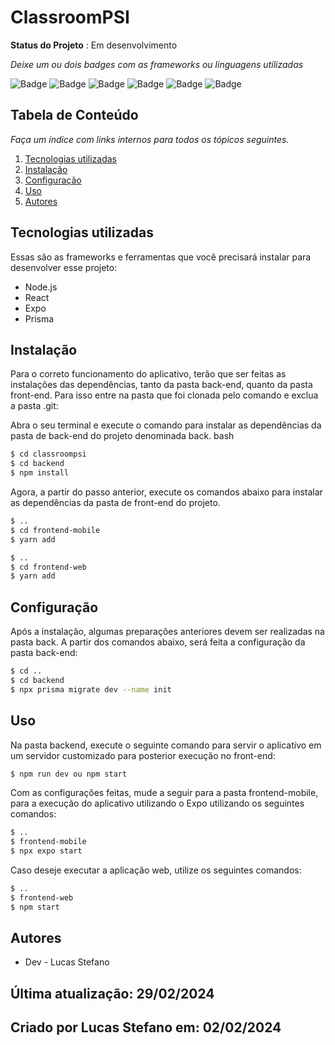 # ClassroomPSI

**Status do Projeto** : Em desenvolvimento 

*Deixe um ou dois badges com as frameworks ou linguagens utilizadas*

![Badge](https://img.shields.io/badge/JavaScript-F7DF1E?style=for-the-badge&logo=javascript&logoColor=black)
![Badge](https://img.shields.io/badge/TypeScript-007ACC?style=for-the-badge&logo=typescript&logoColor=white)
![Badge](https://img.shields.io/badge/GIT-E44C30?style=for-the-badge&logo=git&logoColor=white)
![Badge](https://img.shields.io/badge/React-20232A?style=for-the-badge&logo=react&logoColor=61DAFB)
![Badge](https://img.shields.io/badge/Node.js-43853D?style=for-the-badge&logo=node.js&logoColor=white)
![Badge](https://img.shields.io/badge/Prisma-3982CE?style=for-the-badge&logo=Prisma&logoColor=white)
 
 
## Tabela de Conteúdo

*Faça um índice com links internos para todos os tópicos seguintes.*

 1. [Tecnologias utilizadas](#tecnologias-utilizadas)
 2. [Instalação](#instalação)
 3. [Configuração](#configuração)
 4. [Uso](#uso)
 5. [Autores](#autores)
 
## Tecnologias utilizadas

Essas são as frameworks e ferramentas que você precisará instalar para desenvolver esse projeto:

 - Node.js
 - React
 - Expo
 - Prisma

## Instalação 

Para o correto funcionamento do aplicativo, terão que ser feitas as instalações das dependências, tanto da pasta back-end, quanto da pasta front-end. Para isso entre na pasta que foi clonada pelo comando e exclua a pasta .git:

Abra o seu terminal e execute o comando para instalar as dependências da pasta de back-end do projeto denominada back.
bash

``` bash
$ cd classroompsi
$ cd backend
$ npm install
```
Agora, a partir do passo anterior, execute os comandos abaixo para instalar as dependências da pasta de front-end do projeto.

``` bash
$ ..
$ cd frontend-mobile
$ yarn add

$ ..
$ cd frontend-web
$ yarn add

```

## Configuração

Após a instalação, algumas preparações anteriores devem ser realizadas na pasta back. A partir dos comandos abaixo, será feita a configuração da pasta back-end:

``` bash
$ cd ..
$ cd backend
$ npx prisma migrate dev --name init
```
 
## Uso

Na pasta backend, execute o seguinte comando para servir o aplicativo em um servidor customizado para posterior execução no front-end:

``` bash
$ npm run dev ou npm start
```

Com as configurações feitas, mude a seguir para a pasta frontend-mobile, para a execução do aplicativo utilizando o Expo utilizando os seguintes comandos:

``` bash
$ ..
$ frontend-mobile
$ npx expo start
```
Caso deseje executar a aplicação web, utilize os seguintes comandos:

``` bash
$ ..
$ frontend-web
$ npm start
```


## Autores

* Dev - Lucas Stefano

## Última atualização: 29/02/2024
## Criado por Lucas Stefano em: 02/02/2024
